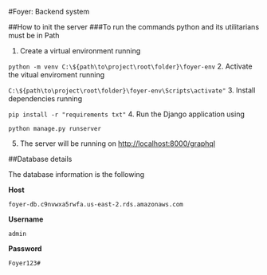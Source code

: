 #Foyer: Backend system

##How to init the server
###To run the commands python and its utilitarians must be in Path
1. Create a virtual environment running 

`python -m venv C:\${path\to\project\root\folder}\foyer-env`
2. Activate the vitual enviroment running

`C:\${path\to\project\root\folder}\foyer-env\Scripts\activate"`
3. Install dependencies running 

`pip install -r "requirements txt"`
4. Run the Django application using

`python manage.py runserver`

5. The server will be running on [http://localhost:8000/graphql](http://localhost:8000/graphql)

##Database details

The database information is the following

<strong>Host</strong>

`foyer-db.c9nvwxa5rwfa.us-east-2.rds.amazonaws.com`

<strong>Username</strong>

`admin`

<strong>Password</strong>

`Foyer123#`